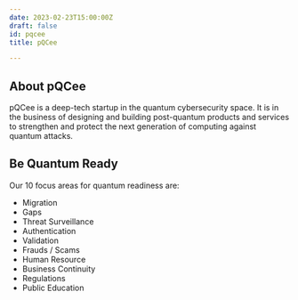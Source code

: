 ```yaml
---
date: 2023-02-23T15:00:00Z
draft: false
id: pqcee
title: pQCee

---
```


## About pQCee

pQCee is a deep-tech startup in the quantum cybersecurity space.  It is in the business of designing and building post-quantum products and services to strengthen and protect the next generation of computing against quantum attacks.

## Be Quantum Ready

Our 10 focus areas for quantum readiness are:
- Migration
- Gaps
- Threat Surveillance
- Authentication
- Validation
- Frauds / Scams
- Human Resource
- Business Continuity
- Regulations
- Public Education
